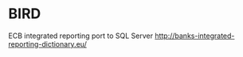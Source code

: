 # BIRD
ECB integrated reporting port to SQL Server
http://banks-integrated-reporting-dictionary.eu/
